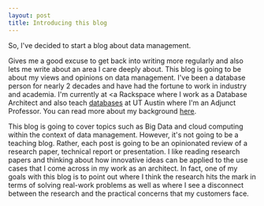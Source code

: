 ```yaml
---
layout: post
title: Introducing this blog
---
```


So, I've decided to start a blog about data management. 

Gives me a good excuse to get back into writing more regularly and also lets me write about an area I care deeply about. This blog is going to be about my views and opinions on data management. I've been a database person for nearly 2 decades and have had the fortune to work in industry and academia. I'm currently at <a Rackspace where I work as a Database Architect and also teach <a href="http://www.cs.utexas.edu/~scohen/cs327e.html">databases</a> at UT Austin where I'm an Adjunct Professor. You can read more about my background <a href="https://www.linkedin.com/in/shirleycohen/">here</a>. 

This blog is going to cover topics such as Big Data and cloud computing within the context of data management. However, it's not going to be a teaching blog. Rather, each post is going to be an opinionated review of a research paper, technical report or presentation. I like reading research papers and thinking about how innovative ideas can be applied to the use cases that I come across in my work as an architect. In fact, one of my goals with this blog is to point out where I think the research hits the mark in terms of solving real-work problems as well as where I see a disconnect between the research and the practical concerns that my customers face.  